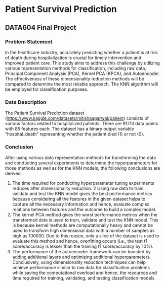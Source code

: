 # Patient Survival Prediction

## DATA604 Final Project

### Problem Statement
In the healthcare industry, accurately predicting whether a patient is at risk of death during hospitalization is crucial for timely intervention and improved patient care. This study aims to address this challenge by utilizing various representation methods for classification, including raw data, Principal Component Analysis (PCA), Kernel PCA (KPCA), and Autoencoder. The effectiveness of these dimensionality reduction methods will be compared to determine the most reliable approach. The KNN algorithm will be employed for classification purposes.

### Data Description

The Patient Survival Prediction dataset (https://www.kaggle.com/datasets/mitishaagarwal/patient) consists of various factors related to hospitalized patients. There are 91713 data points with 85 features each. The dataset has a binary output variable “hospital_death” representing whether the patient died (1) or not (0).

### Conclusion

After using various data representation methods for transforming the data and conducting several experiments to determine the hyperparameters for those methods as well as for the KNN models, the following conclusions are derived:
1. The time required for conducting hyperparameter tuning experiments reduces after dimensionality reduction.
2 Using raw data to train, validate and test the KNN model gives the best performance metrics because considering all the features in the given dataset helps to capture all the necessary information and hence, evaluate complex relations between features and the outcome to build a complex model. 
3. The kernel PCA method gives the worst performance metrics when the transformed data is used to train, validate and test the KNN model. This is because kernel methods are computationally heavy and cannot be used to transform high dimensional data with a number of samples as high as 100000. Due to this reason, only a slice of the dataset is used to evaluate this method and hence, overfitting occurs (i.e., the test f1 score/accuracy is lesser than the training f1 score/accuracy by 10%).
4. The performance of the autoencoder framework can be boosted by adding additional layers and optimizing additional hyperparameters.
Conclusively, using dimensionality reduction techniques can help achieve performance similar to raw data for classification problems while saving the computational overload and hence, the resources and time required for training, validating, and testing classification models.


